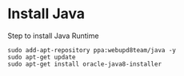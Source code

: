 # Install Java

Step to install Java Runtime

```
sudo add-apt-repository ppa:webupd8team/java -y
sudo apt-get update
sudo apt-get install oracle-java8-installer
```
